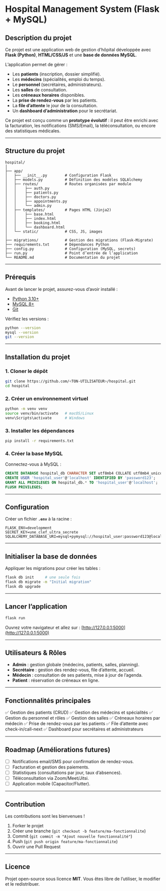 # Hospital Management System (Flask + MySQL)

## Description du projet

Ce projet est une application web de gestion d’hôpital développée avec **Flask (Python)**, **HTML/CSS/JS** et une **base de données MySQL**.

L’application permet de gérer :

* Les **patients** (inscription, dossier simplifié).
* Les **médecins** (spécialités, emploi du temps).
* Le **personnel** (secrétaires, administrateurs).
* Les **salles** de consultation.
* Les **créneaux horaires** disponibles.
* La **prise de rendez-vous** par les patients.
* La **file d’attente** le jour de la consultation.
* Un **dashboard d’administration** pour le secrétariat.

Ce projet est conçu comme un **prototype évolutif** : il peut être enrichi avec la facturation, les notifications (SMS/Email), la téléconsultation, ou encore des statistiques médicales.

---

## Structure du projet

```
hospital/
│
├── app/
│   ├── __init__.py        # Configuration Flask
│   ├── models.py          # Définition des modèles SQLAlchemy
│   ├── routes/            # Routes organisées par module
│   │    ├── auth.py
│   │    ├── patients.py
│   │    ├── doctors.py
│   │    ├── appointments.py
│   │    └── admin.py
│   ├── templates/         # Pages HTML (Jinja2)
│   │    ├── base.html
│   │    ├── index.html
│   │    ├── booking.html
│   │    └── dashboard.html
│   └── static/            # CSS, JS, images
│
├── migrations/            # Gestion des migrations (Flask-Migrate)
├── requirements.txt       # Dépendances Python
├── config.py              # Configuration (MySQL, secrets)
├── run.py                 # Point d’entrée de l’application
└── README.md              # Documentation du projet
```

---

## Prérequis

Avant de lancer le projet, assurez-vous d’avoir installé :

* [Python 3.10+](https://www.python.org/downloads/)
* [MySQL 8+](https://dev.mysql.com/downloads/)
* [Git](https://git-scm.com/)

Vérifiez les versions :

```bash
python --version
mysql --version
git --version
```

---

## Installation du projet

### 1. Cloner le dépôt

```bash
git clone https://github.com/<TON-UTILISATEUR>/hospital.git
cd hospital
```

### 2. Créer un environnement virtuel

```bash
python -m venv venv
source venv/bin/activate   # macOS/Linux
venv\Scripts\activate      # Windows
```

### 3. Installer les dépendances

```bash
pip install -r requirements.txt
```

### 4. Créer la base MySQL

Connectez-vous à MySQL :

```sql
CREATE DATABASE hospital_db CHARACTER SET utf8mb4 COLLATE utf8mb4_unicode_ci;
CREATE USER 'hospital_user'@'localhost' IDENTIFIED BY 'password123';
GRANT ALL PRIVILEGES ON hospital_db.* TO 'hospital_user'@'localhost';
FLUSH PRIVILEGES;
```

---

## Configuration

Créer un fichier **`.env`** à la racine :

```
FLASK_ENV=development
SECRET_KEY=une_clef_ultra_secrete
SQLALCHEMY_DATABASE_URI=mysql+pymysql://hospital_user:password123@localhost/hospital_db
```

---

## Initialiser la base de données

Appliquer les migrations pour créer les tables :

```bash
flask db init     # une seule fois
flask db migrate -m "Initial migration"
flask db upgrade
```

---

## Lancer l’application

```bash
flask run
```

Ouvrez votre navigateur et allez sur :
[http://127.0.0.1:5000](http://127.0.0.1:5000)

---

## Utilisateurs & Rôles

* **Admin** : gestion globale (médecins, patients, salles, planning).
* **Secrétaire** : gestion des rendez-vous, file d’attente, accueil.
* **Médecin** : consultation de ses patients, mise à jour de l’agenda.
* **Patient** : réservation de créneaux en ligne.

---

## Fonctionnalités principales

✅ Gestion des patients (CRUD)
✅ Gestion des médecins et spécialités
✅ Gestion du personnel et rôles
✅ Gestion des salles
✅ Créneaux horaires par médecin
✅ Prise de rendez-vous par les patients
✅ File d’attente avec check-in/call-next
✅ Dashboard pour secrétaires et administrateurs

---

## Roadmap (Améliorations futures)

* [ ] Notifications email/SMS pour confirmation de rendez-vous.
* [ ] Facturation et gestion des paiements.
* [ ] Statistiques (consultations par jour, taux d’absences).
* [ ] Téléconsultation via Zoom/Meet/Jitsi.
* [ ] Application mobile (Capacitor/Flutter).

---

## Contribution

Les contributions sont les bienvenues !

1. Forker le projet
2. Créer une branche (`git checkout -b feature/ma-fonctionnalite`)
3. Commit (`git commit -m "Ajout nouvelle fonctionnalité"`)
4. Push (`git push origin feature/ma-fonctionnalite`)
5. Ouvrir une Pull Request

---

## Licence

Projet open-source sous licence **MIT**.
Vous êtes libre de l’utiliser, le modifier et le redistribuer.
